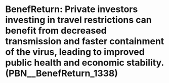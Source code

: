 # BenefReturn: __Private investors investing in travel restrictions can benefit from decreased transmission and faster containment of the virus, leading to improved public health and economic stability.__ (PBN__BenefReturn_1338)

